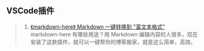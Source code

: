 ## VSCode插件
>1. [《markdown-here》 Markdown 一键转换到 "富文本格式"](https://github.com/adam-p/markdown-here)<br>
    markdown-here 有哪些用途？用 Markdown 编辑内容的人很多，现在安装了这款插件，就可以一键帮你的博客搬家，就是这么简单，高效。